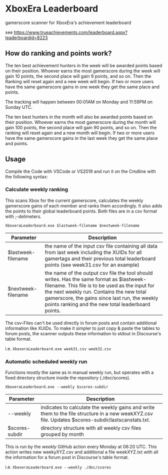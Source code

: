 # XboxEra Leaderboard

gamerscore scanner for XboxEra's achievement leaderboard

see https://www.trueachievements.com/leaderboard.aspx?leaderboardid=8223

## How do ranking and points work?

The ten best achievement hunters in the week will be awarded points based on their position. Whoever earns the most gamerscore during the week will gain 10 points, the second place will gain 9 points, and so on. Then the Ranking will reset again and a new week will begin. If two or more users have the same gamerscore gains in one week they get the same place and points.

The tracking will happen between 00:01AM on Monday and 11:59PM on Sunday UTC.

The ten best hunters in the month will also be awarded points based on their position. Whoever earns the most gamerscore during the month will gain 100 points, the second place will gain 90 points, and so on. Then the ranking will reset again and a new month will begin. If two or more users have the same gamerscore gains in the last week they get the same place and points.

## Usage

Compile the Code with VSCode or VS2019 and run it on the Cmdline with the following syntax:

### Calculate weekly ranking

This scans Xbox for the current gamerscore, calculates the weekly gamerscore gains of each member and ranks them accordingly. It also adds the points to their global leaderboard points. Both files are in a csv format with ;-delimeters.

`XboxeraLeaderboard.exe $lastweek-filename $nextweek-filename`

|Parameter|Description|
|---------|-----------|
|$lastweek-filename|the name of the input csv file containing all data from last week including the XUIDs for all gamertags and their previous total leaderboard points (see week31.csv for an example)|
|$nextweek-filename|the name of the output csv file the tool should writes. Has the same format as $lastweek-filename. This file is to be used as the input for the next weekly run. Contains the new total gamerscore, the gains since last run, the weekly points ranking and the new total leaderboard points.|

The csv-Files can't be used directly in forum posts and contain additional information like XUIDs. To make it simpler to just copy & paste the tables to forum posts, the scanner outputs these information to stdout in Discourse's table format.

i.e. `XboxeraLeaderboard.exe week31.csv week32.csv`

### Automatic scheduled weekly run

Functions mostly the same as in manual weekly run, but operates with a fixed directory structure inside the repository (./doc/scores).

`XboxeraLeaderboard.exe --weekly $scores-subdir`

|Parameter|Description|
|---------|-----------|
|--weekly|indicates to calculate the weekly gains and write them to the file structure in a new weekXYZ.csv file. Updates $scores-subdir/lastscanstats.txt.|
|$scores-subdir|directory structure with all weekly csv files grouped by month|

This is run by the *weekly* GitHub action every Monday at 06:20 UTC. This action writes new weekyXYZ.csv and additional a file weekXYZ.txt with all the information for a forum post in Discourse's table format.

i.e. `XboxeraLeaderboard.exe --weekly ./doc/scores`
